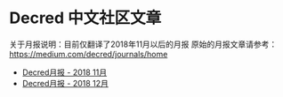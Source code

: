 # Decred 中文社区文章

关于月报说明：目前仅翻译了2018年11月以后的月报
原始的月报文章请参考：https://medium.com/decred/journals/home
* [Decred月报 - 2018 11月](chapter_03/201811_DecredJournalCN.md)
* [Decred月报 - 2018 12月](chapter_03/201812_DecredJournalCN.md)
